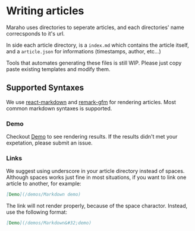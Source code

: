 # Writing articles

Maraho uses directories to seperate articles, and each directories' name correcsponds to it's url.

In side each article directory, is a `index.md` which contains the article itself, and a `article.json` for informations (timestamps, author, etc...)

Tools that automates generating these files is still WIP. Please just copy paste existing templates and modify them.

## Supported Syntaxes

We use [react-markdown](https://www.npmjs.com/package/react-markdown) and [remark-gfm](https://github.com/remarkjs/remark-gfm) for rendering articles. Most common markdown syntaxes is supported.

### Demo

Checkout [Demo](/demos/Markdown&#32;demo) to see rendering results. If the results didn't met your expetation, please submit an issue.

### Links

We suggest using underscore in your article directory instead of spaces. Although spaces works just fine in most situations, if you want to link one article to another, for example:

```markdown
[Demo](/demos/Markdown demo)
```

The link will not render properly, because of the space charactor. Instead, use the following format:

```markdown
[Demo](/demos/Markdown&#32;demo)
```
